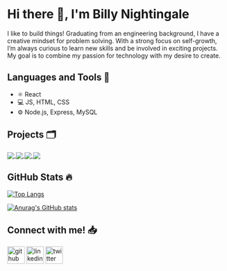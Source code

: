 # Hi there 👋, I'm Billy Nightingale
I like to build things! Graduating from an engineering background, I have a creative mindset for problem solving. With a strong focus on self-growth, I’m always curious to learn new skills and be involved in exciting projects. My goal is to combine my passion for technology with my desire to create.

## Languages and Tools 📖
* ⚛️ React 
* 💻 JS, HTML, CSS
* ⚙️ Node.js, Express, MySQL

## Projects 🗂

<a href="https://github.com/hoolby/Trowit">
  <img align="center" src="https://github-readme-stats.vercel.app/api/pin/?username=hoolby&repo=Trowit&theme=highcontrast" />
</a>

<a href="https://github.com/Billy-Night/world_surf_journal">
  <img align="center" src="https://github-readme-stats.vercel.app/api/pin/?username=Billy-Night&repo=world_surf_journal&theme=highcontrast" />
</a>

<a href="https://github.com/Billy-Night/weather-wise-app">
  <img align="center" src="https://github-readme-stats.vercel.app/api/pin/?username=Billy-Night&repo=weather_wise_app&theme=highcontrast" />
</a>

<a href="https://github.com/Billy-Night/InterLink">
  <img align="center" src="https://github-readme-stats.vercel.app/api/pin/?username=Billy-Night&repo=InterLink&theme=highcontrast" />
</a>


## GitHub Stats 🔥

[![Top Langs](https://github-readme-stats.vercel.app/api/top-langs/?username=Billy-Night&show_icons=true&theme=highcontrast)](https://github.com/anuraghazra/github-readme-stats)

[![Anurag's GitHub stats](https://github-readme-stats.vercel.app/api?username=Billy-Night&show_icons=true&theme=highcontrast)](https://github.com/anuraghazra/github-readme-stats)

## Connect with me! 📥

[<img src='https://cdn.jsdelivr.net/npm/simple-icons@3.0.1/icons/github.svg' alt='github' height='40'>](https://github.com/Billy-Night)  [<img src='https://static-exp1.licdn.com/sc/h/9wzc6pgtn06j7dubaufd5wbwv' alt='linkedin' height='40'>](https://www.linkedin.com/in/billynightingale) [<img src='https://cdn-icons.flaticon.com/png/512/3256/premium/3256013.png?token=exp=1660905726~hmac=f1492410e8ac5d2f4610d2fe10102cf0' alt='twitter' height='40'>](https://twitter.com/billymnighting1)  
